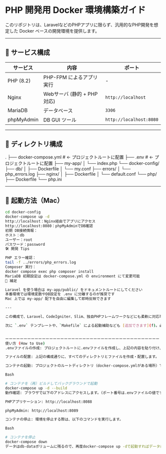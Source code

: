 # PHP 開発用 Docker 環境構築ガイド

このリポジトリは、LaravelなどのPHPアプリに限らず、汎用的なPHP開発を想定した Docker ベースの開発環境を提供します。

---

## 🧩 サービス構成

| サービス     | 内容                           | ポート          |
|--------------|--------------------------------|------------------|
| PHP (8.2)    | PHP-FPM によるアプリ実行       | -                |
| Nginx        | Webサーバ (静的 + PHP対応)     | `http://localhost` |
| MariaDB      | データベース                    | `3306`           |
| phpMyAdmin   | DB GUI ツール                   | `http://localhost:8080` |

---

## 📂 ディレクトリ構成

.
├── docker-compose.yml  # ← プロジェクトルートに配置
├── .env                # ← プロジェクトルートに配置
├── my-app/
│   └── index.php
└── docker-config/
    ├── db/
    │   ├── Dockerfile
    │   └── my.conf
    ├── errors/
    │   └── php_errors.log
    ├── nginx/
    │   ├── Dockerfile
    │   └── default.conf
    └── php/
        ├── Dockerfile
        └── php.ini

---

## 🚀 起動方法（Mac）

```bash
cd docker-config
docker-compose up -d
http://localhost：Nginx経由でアプリにアクセス
http://localhost:8080：phpMyAdminでDB確認
初期 DB接続情報：
ホスト：db
ユーザー：root
パスワード：password
🛠 開発 Tips

PHP エラー確認：
tail -f ../errors/php_errors.log
Composer 実行：
docker compose exec php composer install
MariaDB 初期設定は docker-compose.yml の environment にて変更可能
📝 補足

Laravel を使う場合は my-app/public/ をドキュメントルートにしてください
本番環境では環境変数やDB設定を .env に分離するのが推奨です
Mac 上では my-app/ 配下を自由に編集して即時反映できます

---

この構成で、Laravel、CodeIgniter、Slim、独自PHPフレームワークなどにも柔軟に対応可能な、再利用性の高い開発環境が整います。

次に `.env` テンプレートや、`Makefile` による起動補助なども [追加できます](f)。必要であればお知らせください。


ーーーーーーーーーーーーーーーーーーーーーーーーーーーーーーーーーーーーーーーーーー
使い方 (How to Use)
.envファイルの作成: プロジェクトルートに.envファイルを作成し、上記の内容を貼り付け、必要に応じて値を変更します。

ファイルの配置: 上記の構成通りに、すべてのディレクトリとファイルを作成・配置します。

コンテナの起動: プロジェクトのルートディレクトリ（docker-compose.ymlがある場所）でターミナルを開き、以下のコマンドを実行します。

Bash

# コンテナを（再）ビルドしてバックグラウンドで起動
docker-compose up -d --build
動作確認: ブラウザで以下のアドレスにアクセスします。（ポート番号は.envファイルの値です）

PHPアプリケーション: http://localhost:8088

phpMyAdmin: http://localhost:8089

コンテナの停止: 環境を停止する際は、以下のコマンドを実行します。

Bash

# コンテナを停止
docker-compose down
データはdb-dataボリュームに残るので、再度docker-compose up -dで起動すればデータは復元されます。
